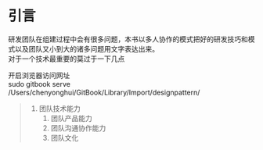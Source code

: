 # 引言

研发团队在组建过程中会有很多问题，本书以多人协作的模式把好的研发技巧和模式以及团队又小到大的诸多问题用文字表达出来。  
  对于一个技术最重要的莫过于一下几点

开启浏览器访问网址  
sudo gitbook serve  /Users/chenyonghui/GitBook/Library/Import/designpattern/

> 1. 团队技术能力
>    1. 团队产品能力
>    2. 团队沟通协作能力
>    3. 团队文化




